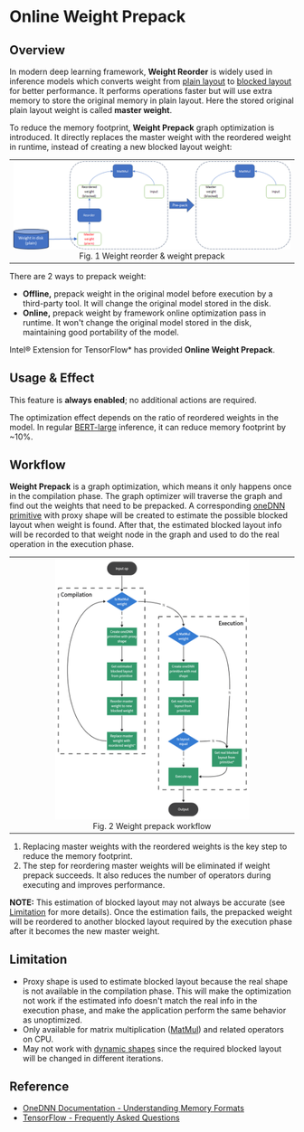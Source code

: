 # Online Weight Prepack

## Overview

In modern deep learning framework, **Weight Reorder** is widely used in inference models which converts weight from [plain layout](https://oneapi-src.github.io/oneDNN/dev_guide_understanding_memory_formats.html#plain-data-formats) to [blocked layout](https://oneapi-src.github.io/oneDNN/dev_guide_understanding_memory_formats.html#blocked-layout) for better performance. It performs operations faster but will use extra memory to store the original memory in plain layout. Here the stored original plain layout weight is called **master weight**.

To reduce the memory footprint, **Weight Prepack** graph optimization is introduced. It directly replaces the master weight with the reordered weight in runtime, instead of creating a new blocked layout weight:

<div align="center">
  <table>
    <tr>
      <td align="center">
        <img src="images/weight_reorder.png" /></br>
        Fig. 1 Weight reorder & weight prepack
      </td>
    </tr>
  </table>
</div>

There are 2 ways to prepack weight:
* **Offline,** prepack weight in the original model before execution by a third-party tool. It will change the original model stored in the disk.
* **Online,** prepack weight by framework online optimization pass in runtime. It won't change the original model stored in the disk, maintaining good portability of the model.

Intel® Extension for TensorFlow* has provided **Online Weight Prepack**. 

## Usage & Effect
This feature is **always enabled**; no additional actions are required.

The optimization effect depends on the ratio of reordered weights in the model. In regular [BERT-large](https://github.com/google-research/bert) inference, it can reduce memory footprint by ~10%.

## Workflow
**Weight Prepack** is a graph optimization, which means it only happens once in the compilation phase. The graph optimizer will traverse the graph and find out the weights that need to be prepacked. A corresponding [oneDNN primitive](https://oneapi-src.github.io/oneDNN/dev_guide_basic_concepts.html#primitives) with proxy shape will be created to estimate the possible blocked layout when weight is found. After that, the estimated blocked layout info will be recorded to that weight node in the graph and used to do the real operation in the execution phase.

<div align="center">
  <table>
    <tr>
      <td align="center">
        <img src="images/prepack_workflow.png" width="70%" /></br>
        Fig. 2 Weight prepack workflow
      </td>
    </tr>
  </table>
</div>

1. Replacing master weights with the reordered weights is the key step to reduce the memory footprint.
2. The step for reordering master weights will be eliminated if weight prepack succeeds. It also reduces the number of operators during executing and improves performance.

**NOTE:** This estimation of blocked layout may not always be accurate (see [Limitation](#Limitation) for more details). Once the estimation fails, the prepacked weight will be reordered to another blocked layout required by the execution phase after it becomes the new master weight.

## Limitation
* Proxy shape is used to estimate blocked layout because the real shape is not available in the compilation phase. This will make the optimization not work if the estimated info doesn't match the real info in the execution phase, and make the application perform the same behavior as unoptimized.
* Only available for matrix multiplication ([MatMul](https://www.tensorflow.org/api_docs/cc/class/tensorflow/ops/mat-mul)) and related operators on CPU.
* May not work with [dynamic shapes](https://chromium.googlesource.com/external/github.com/tensorflow/tensorflow/+/r0.10/tensorflow/g3doc/resources/faq.md#tensor-shapes) since the required blocked layout will be changed in different iterations.
  
## Reference
* [OneDNN Documentation - Understanding Memory Formats](https://oneapi-src.github.io/oneDNN/dev_guide_understanding_memory_formats.html#understanding-memory-formats)
* [TensorFlow - Frequently Asked Questions](https://chromium.googlesource.com/external/github.com/tensorflow/tensorflow/+/r0.10/tensorflow/g3doc/resources/faq.md#frequently-asked-questions)
